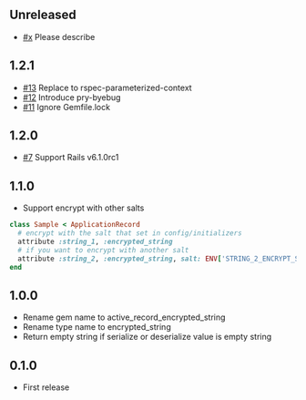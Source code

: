 ## Unreleased

- [#x](https://github.com/kamillle/active_record_encrypted_string/pull/x) Please describe

## 1.2.1

- [#13](https://github.com/kamillle/active_record_encrypted_string/pull/13) Replace to rspec-parameterized-context
- [#12](https://github.com/kamillle/active_record_encrypted_string/pull/12) Introduce pry-byebug
- [#11](https://github.com/kamillle/active_record_encrypted_string/pull/11) Ignore Gemfile.lock

## 1.2.0

- [#7](https://github.com/kamillle/active_record_encrypted_string/pull/7) Support Rails v6.1.0rc1

## 1.1.0

- Support encrypt with other salts

```ruby
class Sample < ApplicationRecord
  # encrypt with the salt that set in config/initializers
  attribute :string_1, :encrypted_string
  # if you want to encrypt with another salt
  attribute :string_2, :encrypted_string, salt: ENV['STRING_2_ENCRYPT_SALT']
end
```

## 1.0.0

- Rename gem name to active_record_encrypted_string
- Rename type name to encrypted_string
- Return empty string if serialize or deserialize value is empty string

## 0.1.0

- First release
